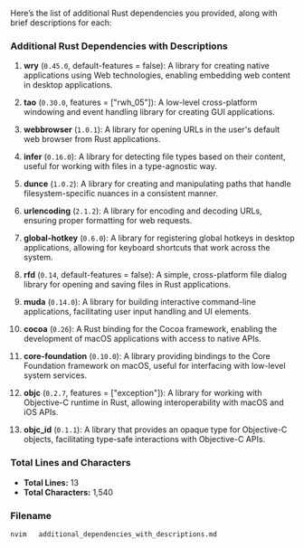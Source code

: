 Here’s the list of additional Rust dependencies you provided, along with brief descriptions for each:

### Additional Rust Dependencies with Descriptions

1. **wry** (`0.45.0`, default-features = false): A library for creating native applications using Web technologies, enabling embedding web content in desktop applications.

2. **tao** (`0.30.0`, features = ["rwh_05"]): A low-level cross-platform windowing and event handling library for creating GUI applications.

3. **webbrowser** (`1.0.1`): A library for opening URLs in the user's default web browser from Rust applications.

4. **infer** (`0.16.0`): A library for detecting file types based on their content, useful for working with files in a type-agnostic way.

5. **dunce** (`1.0.2`): A library for creating and manipulating paths that handle filesystem-specific nuances in a consistent manner.

6. **urlencoding** (`2.1.2`): A library for encoding and decoding URLs, ensuring proper formatting for web requests.

7. **global-hotkey** (`0.6.0`): A library for registering global hotkeys in desktop applications, allowing for keyboard shortcuts that work across the system.

8. **rfd** (`0.14`, default-features = false): A simple, cross-platform file dialog library for opening and saving files in Rust applications.

9. **muda** (`0.14.0`): A library for building interactive command-line applications, facilitating user input handling and UI elements.

10. **cocoa** (`0.26`): A Rust binding for the Cocoa framework, enabling the development of macOS applications with access to native APIs.

11. **core-foundation** (`0.10.0`): A library providing bindings to the Core Foundation framework on macOS, useful for interfacing with low-level system services.

12. **objc** (`0.2.7`, features = ["exception"]): A library for working with Objective-C runtime in Rust, allowing interoperability with macOS and iOS APIs.

13. **objc_id** (`0.1.1`): A library that provides an opaque type for Objective-C objects, facilitating type-safe interactions with Objective-C APIs.

### Total Lines and Characters
- **Total Lines:** 13
- **Total Characters:** 1,540

### Filename
```bash
nvim   additional_dependencies_with_descriptions.md
```
